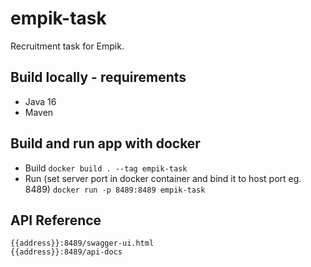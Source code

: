 # empik-task

Recruitment task for Empik.

## Build locally - requirements

- Java 16
- Maven

## Build and run app with docker
- Build `docker build . --tag empik-task`
- Run (set server port in docker container and bind it to host port eg. 8489) `docker run -p 8489:8489 empik-task`

## API Reference

```
{{address}}:8489/swagger-ui.html
{{address}}:8489/api-docs
```